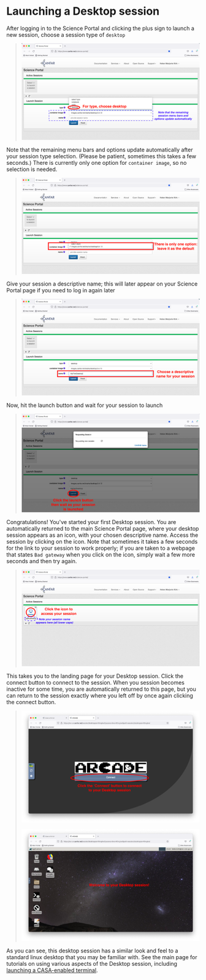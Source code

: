 # Launching a Desktop session 

After logging in to the Science Portal and clicking the plus sign to
launch a new session, choose a session type of `desktop`

> ![image](images/desktop/1_launch_desktop.png)

Note that the remaining menu bars and options update automatically after
your session type selection. (Please be patient, sometimes this takes a
few seconds.) There is currently only one option for `container
image`, so no selection is needed.

> ![image](images/desktop/2_select_container.png)

Give your session a descriptive name; this will later appear on your
Science Portal page if you need to log in again later

> ![image](images/desktop/3_choose_name.png)

Now, hit the launch button and wait for your session to launch

> ![image](images/desktop/4_launch.png)

Congratulations! You've started your first Desktop session. You are
automatically returned to the main Science Portal page, where your
desktop session appears as an icon, with your chosen descriptive name.
Access the session by clicking on the icon. Note that sometimes it takes
a few seconds for the link to your session to work properly; if you are
taken to a webpage that states `Bad gateway` when you click on the icon,
simply wait a few more seconds and then try again.

> ![image](images/desktop/5_active_desktop.png)

This takes you to the landing page for your Desktop session. Click the
connect button to connect to the session. When you session becomes
inactive for some time, you are automatically returned to this page, but
you can return to the session exactly where you left off by once again
clicking the connect button.

> ![image](images/desktop/6_connect_desktop.png)
>
> ![image](images/desktop/7_desktop_connected.png)

As you can see, this desktop session has a similar look and feel to a
standard linux desktop that you may be familiar with. See the main page
for tutorials on using various aspects of the Desktop session, including
[launching a CASA-enabled terminal](../tutorials/start-casa.md).
